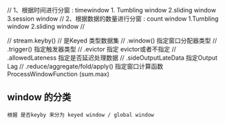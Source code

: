 // 1、根据时间进行分窗 : timewindow 1. Tumbling window 2.sliding window 3.session window
// 2、根据数据的数量进行分窗 : count window 1.Tumbling window 2.sliding window
// 

// stream.keyby() // 是Keyed 类型数据集
// .window() 指定窗口分配器类型
// .trigger() 指定触发器类型
// .evictor 指定 evictor或者不指定
// .allowedLateness 指定是否延迟处理数据
// .sideOutputLateData 指定Output Lag
// .reduce/aggregate/fold/apply() 指定窗口计算函数 ProcessWindowFunction (sum.max)

## window 的分类
``根据 是否keyby 来分为 keyed window / global window``
